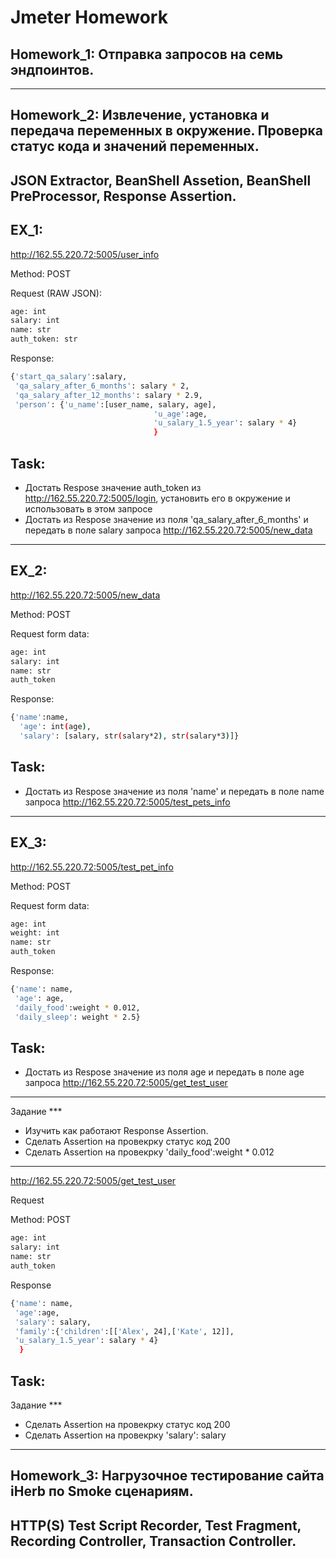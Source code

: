 # Jmeter Homework
## Homework_1: Отправка запросов на семь эндпоинтов.
***
## Homework_2: Извлечение, установка и передача переменных в окружение. Проверка статус кода и значений переменных. 
## JSON Extractor, BeanShell Assetion, BeanShell PreProcessor, Response Assertion.
## EX_1:
http://162.55.220.72:5005/user_info

Method: POST

Request (RAW JSON):
```sh
age: int
salary: int
name: str
auth_token: str
```

Response:
```sh
{'start_qa_salary':salary,
 'qa_salary_after_6_months': salary * 2,
 'qa_salary_after_12_months': salary * 2.9,
 'person': {'u_name':[user_name, salary, age],
                                'u_age':age,
                                'u_salary_1.5_year': salary * 4}
                                }
```
## Task:
- Достать Respose значение auth_token из http://162.55.220.72:5005/login, установить его в окружение и использовать в этом запросе
- Достать из Respose значение из поля 'qa_salary_after_6_months' и передать в поле salary запроса http://162.55.220.72:5005/new_data
***
## EX_2:
 http://162.55.220.72:5005/new_data

Method: POST

Request form data:
```sh
age: int
salary: int
name: str
auth_token
```
Response:
```sh
{'name':name,
  'age': int(age),
  'salary': [salary, str(salary*2), str(salary*3)]}
```
## Task:
- Достать из Respose значение из поля 'name' и передать в поле name запроса http://162.55.220.72:5005/test_pets_info
***
## EX_3:
http://162.55.220.72:5005/test_pet_info

Method: POST

Request form data:
```sh
age: int
weight: int
name: str
auth_token
```
Response:
```sh
{'name': name,
 'age': age,
 'daily_food':weight * 0.012,
 'daily_sleep': weight * 2.5}
```
## Task:
- Достать из Respose значение из поля age и передать в поле age запроса http://162.55.220.72:5005/get_test_user
***
Задание ***
- Изучить как работают Response Assertion.
- Сделать Assertion на провекрку статус код 200
- Сделать Assertion на провекрку 'daily_food':weight * 0.012
***
 http://162.55.220.72:5005/get_test_user
 
Request

Method: POST
```sh
age: int
salary: int
name: str
auth_token
```
Response
```sh
{'name': name,
 'age':age,
 'salary': salary,
 'family':{'children':[['Alex', 24],['Kate', 12]],
 'u_salary_1.5_year': salary * 4}
  }
```
## Task:
Задание ***
- Сделать Assertion на провекрку статус код 200
- Сделать Assertion на провекрку 'salary': salary
***
## Homework_3: Нагрузочное тестирование сайта iHerb по Smoke сценариям.
## HTTP(S) Test Script Recorder, Test Fragment, Recording Controller, Transaction Controller.
